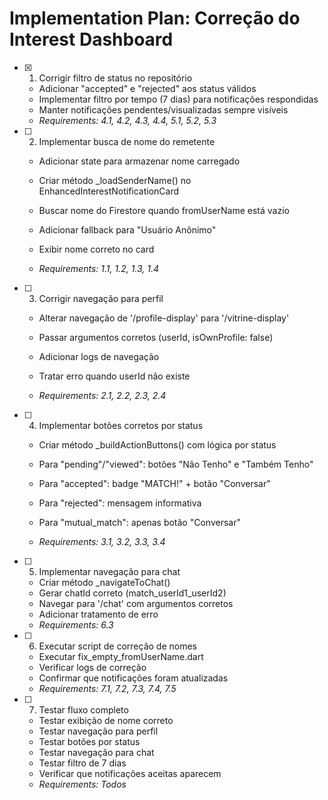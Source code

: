 # Implementation Plan: Correção do Interest Dashboard

- [x] 1. Corrigir filtro de status no repositório


  - Adicionar "accepted" e "rejected" aos status válidos
  - Implementar filtro por tempo (7 dias) para notificações respondidas
  - Manter notificações pendentes/visualizadas sempre visíveis
  - _Requirements: 4.1, 4.2, 4.3, 4.4, 5.1, 5.2, 5.3_


- [ ] 2. Implementar busca de nome do remetente
  - Adicionar state para armazenar nome carregado
  - Criar método _loadSenderName() no EnhancedInterestNotificationCard
  - Buscar nome do Firestore quando fromUserName está vazio
  - Adicionar fallback para "Usuário Anônimo"
  - Exibir nome correto no card

  - _Requirements: 1.1, 1.2, 1.3, 1.4_

- [ ] 3. Corrigir navegação para perfil
  - Alterar navegação de '/profile-display' para '/vitrine-display'
  - Passar argumentos corretos (userId, isOwnProfile: false)
  - Adicionar logs de navegação

  - Tratar erro quando userId não existe
  - _Requirements: 2.1, 2.2, 2.3, 2.4_

- [ ] 4. Implementar botões corretos por status
  - Criar método _buildActionButtons() com lógica por status
  - Para "pending"/"viewed": botões "Não Tenho" e "Também Tenho"
  - Para "accepted": badge "MATCH!" + botão "Conversar"


  - Para "rejected": mensagem informativa
  - Para "mutual_match": apenas botão "Conversar"
  - _Requirements: 3.1, 3.2, 3.3, 3.4_

- [ ] 5. Implementar navegação para chat
  - Criar método _navigateToChat()
  - Gerar chatId correto (match_userId1_userId2)
  - Navegar para '/chat' com argumentos corretos
  - Adicionar tratamento de erro
  - _Requirements: 6.3_

- [ ] 6. Executar script de correção de nomes
  - Executar fix_empty_fromUserName.dart
  - Verificar logs de correção
  - Confirmar que notificações foram atualizadas
  - _Requirements: 7.1, 7.2, 7.3, 7.4, 7.5_

- [ ] 7. Testar fluxo completo
  - Testar exibição de nome correto
  - Testar navegação para perfil
  - Testar botões por status
  - Testar navegação para chat
  - Testar filtro de 7 dias
  - Verificar que notificações aceitas aparecem
  - _Requirements: Todos_
